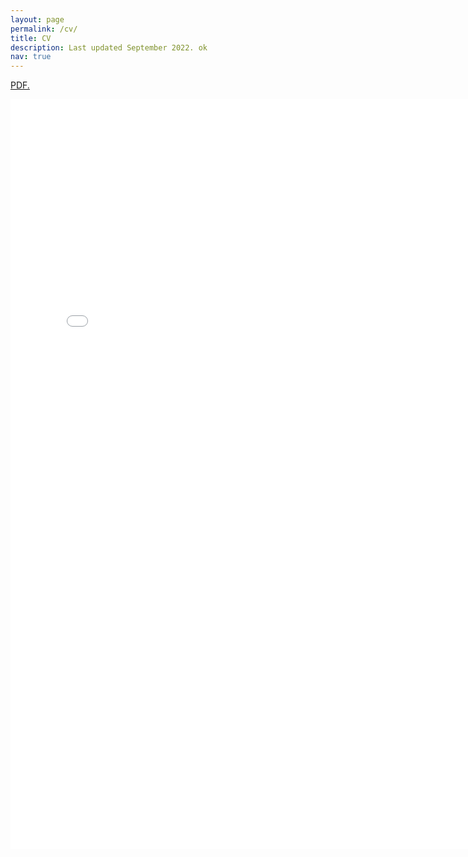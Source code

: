 ```yaml
---
layout: page
permalink: /cv/
title: CV
description: Last updated September 2022. ok
nav: true
---
```


<a href="asiminah.github.io/assets/pdf/HamakiotesCV.pdf" target="_blank">PDF.</a>

<embed src="/assets/pdf/HamakiotesCV.pdf" type="application/pdf" width="780" height="1200">

